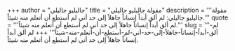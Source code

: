 +++
author = "جاليليو جاليلي"
title = "مقولة جاليليو جاليلي"
description = '''مقولة جاليليو جاليلي: لم ألق أبداً إنساناً جاهلاً إلى حد أني لم أستطع أن أتعلم منه شيئاً.'''
quote = '''لم ألق أبداً إنساناً جاهلاً إلى حد أني لم أستطع أن أتعلم منه شيئاً.'''
slug = '''لم-ألق-أبداً-إنساناً-جاهلاً-إلى-حد-أني-لم-أستطع-أن-أتعلم-منه-شيئاً'''
+++
لم ألق أبداً إنساناً جاهلاً إلى حد أني لم أستطع أن أتعلم منه شيئاً.
